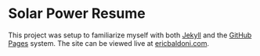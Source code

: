 # Solar Power Resume
This project was setup to familiarize myself with both [Jekyll](https://jekyllrb.com/) and the [GitHub Pages](https://pages.github.com/) system.
The site can be viewed live at [ericbaldoni.com](http://ericbaldoni.com).
